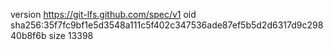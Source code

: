 version https://git-lfs.github.com/spec/v1
oid sha256:35f7fc9bf1e5d3548a111c5f402c347536ade87ef5b5d2d6317d9c29840b8f6b
size 13398
